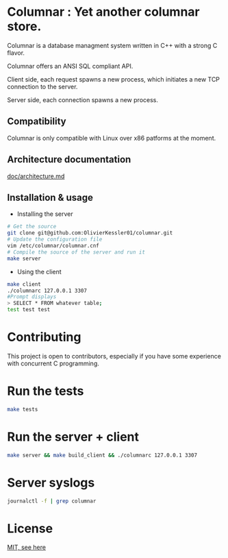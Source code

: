# Columnar : Yet another columnar store.

Columnar is a database managment system written in C++ with a strong C flavor.

Columnar offers an ANSI SQL compliant API.

Client side, each request spawns a new process, which initiates a new TCP 
connection to the server.

Server side, each connection spawns a new process.

## Compatibility
Columnar is only compatible with Linux over x86 patforms at the moment.

## Architecture documentation
[doc/architecture.md](doc/architecture.md)


## Installation & usage

* Installing the server 
```bash
# Get the source
git clone git@github.com:OlivierKessler01/columnar.git
# Update the configuration file
vim /etc/columnar/columnar.cnf
# Compile the source of the server and run it
make server 
```

* Using the client
```bash
make client 
./columnarc 127.0.0.1 3307
#Prompt displays
> SELECT * FROM whatever table;
test test test
```

# Contributing
This project is open to contributors, especially if you have some experience with concurrent C programming.

# Run the tests
```bash
make tests
```
# Run the server + client
```bash
make server && make build_client && ./columnarc 127.0.0.1 3307
```

# Server syslogs
```bash
journalctl -f | grep columnar
```

# License
[MIT, see here](LICENCE.txt)




